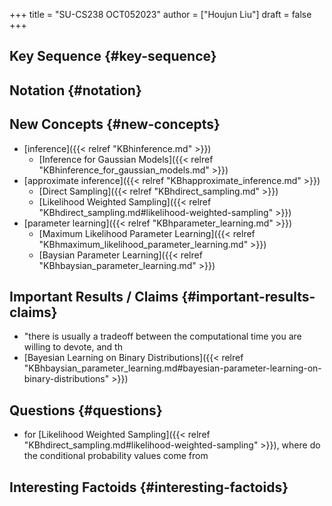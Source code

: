 +++
title = "SU-CS238 OCT052023"
author = ["Houjun Liu"]
draft = false
+++

## Key Sequence {#key-sequence}


## Notation {#notation}


## New Concepts {#new-concepts}

-   [inference]({{< relref "KBhinference.md" >}})
    -   [Inference for Gaussian Models]({{< relref "KBhinference_for_gaussian_models.md" >}})
-   [approximate inference]({{< relref "KBhapproximate_inference.md" >}})
    -   [Direct Sampling]({{< relref "KBhdirect_sampling.md" >}})
    -   [Likelihood Weighted Sampling]({{< relref "KBhdirect_sampling.md#likelihood-weighted-sampling" >}})
-   [parameter learning]({{< relref "KBhparameter_learning.md" >}})
    -   [Maximum Likelihood Parameter Learning]({{< relref "KBhmaximum_likelihood_parameter_learning.md" >}})
    -   [Baysian Parameter Learning]({{< relref "KBhbaysian_parameter_learning.md" >}})


## Important Results / Claims {#important-results-claims}

-   "there is usually a tradeoff between the computational time you are willing to devote, and th
-   [Bayesian Learning on Binary Distributions]({{< relref "KBhbaysian_parameter_learning.md#bayesian-parameter-learning-on-binary-distributions" >}})


## Questions {#questions}

-   for [Likelihood Weighted Sampling]({{< relref "KBhdirect_sampling.md#likelihood-weighted-sampling" >}}), where do the conditional probability values come from


## Interesting Factoids {#interesting-factoids}
